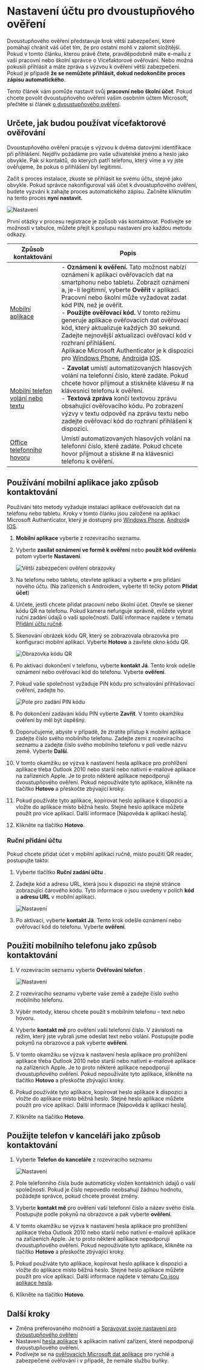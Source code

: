 <properties
    pageTitle="Nastavení dvoustupňového ověření pro svůj pracovní nebo školní účet"
    description="Pokud vaše společnost nakonfiguruje Azure Vícefaktorové ověřování, zobrazí se zaregistrovat k dvoustupňového ověření. Zjistěte, jak nastavit. "
    services="multi-factor-authentication"
    keywords="jak používat azure adresáře active directory v cloudu, kurz služby active directory"
    documentationCenter=""
    authors="kgremban"
    manager="femila"
    editor="pblachar"/>

<tags
    ms.service="multi-factor-authentication"
    ms.workload="identity"
    ms.tgt_pltfrm="na"
    ms.devlang="na"
    ms.topic="article"
    ms.date="10/10/2016"
    ms.author="kgremban"/>

# <a name="set-up-my-account-for-two-step-verification"></a>Nastavení účtu pro dvoustupňového ověření

Dvoustupňového ověření představuje krok větší zabezpečení, které pomáhají chránit váš účet tím, že pro ostatní mohli v zalomit složitější. Pokud v tomto článku, kterou právě čtete, pravděpodobně máte e-mailu z vaší pracovní nebo školní správce o Vícefaktorové ověřování. Nebo možná pokusili přihlásit a máte zpráva s výzvou k ověření větší zabezpečení. Pokud je případě **že se nemůžete přihlásit, dokud nedokončíte proces zápisu automatického**.

Tento článek vám pomůže nastavit svůj **pracovní nebo školní účet**. Pokud chcete povolit dvoustupňového ověření vašim osobním účtem Microsoft, přečtěte si článek [o dvoustupňového ověření](https://support.microsoft.com/help/12408/microsoft-account-about-two-step-verification).

## <a name="determine-how-you-will-use-multi-factor-authentication"></a>Určete, jak budou používat vícefaktorové ověřování

Dvoustupňového ověření pracuje s výzvou k dvěma datovými identifikace při přihlášení. Nejdřív požádáme pro vaše uživatelské jméno a heslo jako obvykle. Pak si kontaktů, do kterých patří telefonu, který víme a vy jste ověřujeme, že pokus o přihlášení byl legitimní.  

Začít s proces instalace, zkuste se přihlásit ke svému účtu, stejně jako obvykle. Pokud správce nakonfiguroval váš účet k dvoustupňového ověření, budete vyzváni k zahajte proces automatického zápisu. Začněte kliknutím na tento proces **nyní nastavit.**

![Nastavení](./media/multi-factor-authentication-end-user-first-time/first.png)

První otázky v procesu registrace je způsob vás kontaktovat. Podívejte se možnosti v tabulce, můžete přejít k postupu nastavení pro každou metodu odkazy.

| Způsob kontaktování | Popis |
| --- | --- |
[Mobilní aplikace](#use-a-mobile-app-as-the-contact-method) | - **Oznámení k ověření.** Tato možnost nabízí oznámení k aplikaci ověřovacích dat na smartphonu nebo tabletu. Zobrazit oznámení a, je-li legitimní, vyberte **Ověřit** v aplikaci. Pracovní nebo školní může vyžadovat zadat kód PIN, než je ověřit.<br>- **Použijte ověřovací kód.** V tomto režimu generuje aplikace ověřovacích dat ověřovací kód, který aktualizuje každých 30 sekund. Zadejte nejnovější aktualizaci ověřovací kód v rozhraní přihlášení.<br>Aplikace Microsoft Authenticator je k dispozici pro [Windows Phone](http://go.microsoft.com/fwlink/?Linkid=825071), [Android](http://go.microsoft.com/fwlink/?Linkid=825072)a [IOS](http://go.microsoft.com/fwlink/?Linkid=825073). |
[Mobilní telefon volání nebo textu](#use-your-mobile-phone-as-the-contact-method) | - **Zavolat** umístí automatizovaných hlasových volání na telefonní číslo, které zadáte. Pokud chcete hovor přijmout a stiskněte klávesu # na klávesnici telefonu k ověření.<br>- **Textová zpráva** končí textovou zprávu obsahující ověřovacího kódu. Po zobrazení výzvy v textu odpověď na zprávu textu nebo zadejte ověřovací kód do rozhraní přihlášení k dispozici. |  
[Office telefonního hovoru](#use-your-office-phone-as-the-contact-method) | Umístí automatizovaných hlasových volání na telefonní číslo, které zadáte. Pokud chcete hovor přijmout a stiskne # na klávesnici telefonu k ověření. |

## <a name="use-a-mobile-app-as-the-contact-method"></a>Používání mobilní aplikace jako způsob kontaktování

Používání této metody vyžaduje instalaci aplikace ověřovacích dat na telefonu nebo tabletu. Kroky v tomto článku jsou založené na aplikaci Microsoft Authenticator, který je dostupný pro [Windows Phone](http://go.microsoft.com/fwlink/?Linkid=825071), [Android](http://go.microsoft.com/fwlink/?Linkid=825072)a [IOS](http://go.microsoft.com/fwlink/?Linkid=825073).

1. **Mobilní aplikace** vyberte z rozevíracího seznamu.
2. Vyberte **zasílat oznámení ve formě k ověření** nebo **použít kód ověření**a potom vyberte **Nastavení**.

    ![Větší zabezpečení ověření obrazovky](./media/multi-factor-authentication-end-user-first-time-mobile-app/mobileapp.png)

3. Na telefonu nebo tabletu, otevřete aplikaci a vyberte **+** pro přidání nového účtu. (Na zařízeních s Androidem, vyberte tři tečky potom **Přidat účet**)
4. Určete, jestli chcete přidat pracovní nebo školní účet. Otevře se skener kódu QR na telefonu. Pokud kamera nefunguje správně, můžete vybrat ruční zadání údajů o vaší společnosti. Další informace najdete v tématu [Přidání účtu ručně](#add-an-account-manually).  
5. Skenování obrázek kódu QR, který se zobrazovala obrazovka pro konfiguraci mobilní aplikaci.  Vyberte **Hotovo** a zavřete okno kódu QR.  

    ![Obrazovka kódu QR](./media/multi-factor-authentication-end-user-first-time-mobile-app/scan2.png)

6. Po aktivaci dokončení v telefonu, vyberte **kontakt Já**.  Tento krok odešle oznámení nebo ověřovací kód do telefonu. Vyberte **ověření**.  
7. Pokud vaše společnost vyžaduje PIN kódu pro schvalování přihlašovací ověření, zadejte ho.

    ![Pole pro zadání PIN kódu](./media/multi-factor-authentication-end-user-first-time-mobile-app/scan3.png)

8. Po dokončení zadávání kódu PIN vyberte **Zavřít**. V tomto okamžiku ověření by měl být úspěšný.
9. Doporučujeme, abyste v případě, že ztratíte přístup k mobilní aplikace zadejte číslo svého mobilního telefonu. Zadejte zemi z rozevíracího seznamu a zadejte číslo svého mobilního telefonu v poli vedle názvu země. Vyberte **Další**.
10. V tomto okamžiku se výzva k nastavení hesla aplikace pro prohlížení aplikace třeba Outlook 2010 nebo starší nebo nativní e-mailové aplikace na zařízeních Apple. Je to proto některé aplikace nepodporují dvoustupňového ověření. Pokud nepoužíváte tyto aplikace, klikněte na tlačítko **Hotovo** a přeskočte zbývající kroky.
11. Pokud používáte tyto aplikace, kopírovat heslo aplikace k dispozici a vložte do aplikace místo běžná heslo. Stejné heslo aplikace můžete použít pro více aplikací. Další informace [Nápověda k aplikaci hesla].
12. Klikněte na tlačítko **Hotovo**.


### <a name="add-an-account-manually"></a>Ruční přidání účtu
Pokud chcete přidat účet v mobilní aplikaci ručně, místo použití QR reader, postupujte takto:

1. Vyberte tlačítko **Ruční zadání účtu** .  
2. Zadejte kód a adresu URL, která jsou k dispozici na stejné stránce zobrazující čárového kódu. Tyto informace o jsou uvedeny v polích **kód** a **adresu URL** v mobilní aplikaci.

    ![Nastavení](./media/multi-factor-authentication-end-user-first-time-mobile-app/barcode2.png)

3. Po aktivaci, vyberte **kontakt Já**. Tento krok odešle oznámení nebo ověřovací kód do telefonu. Vyberte **ověření**.

## <a name="use-your-mobile-phone-as-the-contact-method"></a>Použití mobilního telefonu jako způsob kontaktování

1. V rozevíracím seznamu vyberte **Ověřování telefon** .  

    ![Nastavení](./media/multi-factor-authentication-end-user-first-time-mobile-phone/phone.png)  

2. Z rozevíracího seznamu vyberte vaše země a zadejte číslo svého mobilního telefonu.
3. Výběr metody, kterou chcete použít s mobilním telefonu – text nebo hovoru.
4. Vyberte **kontakt mě** pro ověření vaší telefonní číslo. V závislosti na režim, který jste vybrali jsme odeslat text nebo volání. Postupujte podle pokynů na obrazovce a pak vyberte **ověření**.
5. V tomto okamžiku se výzva k nastavení hesla aplikace pro prohlížení aplikace třeba Outlook 2010 nebo starší nebo nativní e-mailové aplikace na zařízeních Apple. Je to proto některé aplikace nepodporují dvoustupňového ověření. Pokud nepoužíváte tyto aplikace, klikněte na tlačítko **Hotovo** a přeskočte zbývající kroky.
6. Pokud používáte tyto aplikace, kopírovat heslo aplikace k dispozici a vložte do aplikace místo běžná heslo. Stejné heslo aplikace můžete použít pro více aplikací. Další informace [Nápověda k aplikaci hesla].
7. Klikněte na tlačítko **Hotovo**.

## <a name="use-your-office-phone-as-the-contact-method"></a>Použijte telefon v kanceláři jako způsob kontaktování

1. Vyberte **Telefon do kanceláře** z rozevíracího seznamu  

    ![Nastavení](./media/multi-factor-authentication-end-user-first-time-office-phone/office.png)  

2. Pole telefonního čísla bude automaticky vložen kontaktních údajů o vaší společnosti. Pokud je číslo nepovedlo neobsahují žádnou hodnotu, požádejte správce, pokud chcete provést změny.
4. Vyberte **kontakt mě** pro ověření vaší telefonní číslo a název svého čísla. Postupujte podle pokynů na obrazovce a pak vyberte **ověření**.
5. V tomto okamžiku se výzva k nastavení hesla aplikace pro prohlížení aplikace třeba Outlook 2010 nebo starší nebo nativní e-mailové aplikace na zařízeních Apple. Je to proto některé aplikace nepodporují dvoustupňového ověření. Pokud nepoužíváte tyto aplikace, klikněte na tlačítko **Hotovo** a přeskočte zbývající kroky.
6. Pokud používáte tyto aplikace, kopírovat heslo aplikace k dispozici a vložte do aplikace místo běžná heslo. Stejné heslo aplikace můžete použít pro více aplikací. Další informace najdete v tématu [Co jsou aplikace hesla](multi-factor-authentication-end-user-app-passwords.md).
7. Klikněte na tlačítko **Hotovo**.

## <a name="next-steps"></a>Další kroky

- Změna preferovaného možnosti a [Spravovat svoje nastavení pro dvoustupňového ověření](multi-factor-authentication-end-user-manage-settings.md)
- Nastavení [hesla aplikace](multi-factor-authentication-end-user-app-passwords.md) k aplikacím nativní zařízení, které nepodporují dvoustupňového ověření.
- Podívejte se na [ověřovacích Microsoft dat aplikace](multi-factor-authentication-microsoft-authenticator.md) pro rychlé a zabezpečené ověřování i v případě, že nemáte službu buňky.
